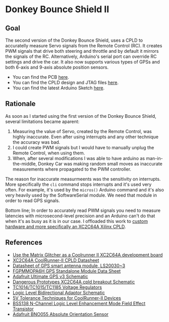 # Donkey Bounce Shield II
## Goal
The second version of the Donkey Bounce Shield, uses a CPLD to accuratelly measure Servo signals from the Remote Control (RC). It creates PWM signals that drive both steering and throttle and by default it mirrors the signals of the RC. Alternatively, Arduino's serial port can override RC settings and drive the car. It also now supports various types of GPSs and both 6-axis and 9-axis absolute position sensors.

* You can find the PCB [here](https://oshpark.com/shared_projects/81d3538F).
* You can find the CPLD design and JTAG files [here](servo-reader-xc2c64a).
* You can find the latest Arduino Sketch [here](gps-gyro-pwm).

## Rationale

As soon as I started using the first version of the Donkey Bounce Shield, several limitations became aparent:

1. Measuring the value of Servo, created by the Remote Control, was highly inaccurate. Even after using interrupts and any other technique the accuracy was bad.
2. I could create PWM signals but I would have to manually unplug the Remote Control, when using them.
3. When, after several modifications I was able to have arduino as man-in-the-middle, Donkey Car was making random small moves as inaccurate measurements where propagated to the PWM controller.

The reason for inaccurate measurmeents was the sensitivity on interrupts. More specifically the `cli` command stops interrupts and it's used very often. For example, it's used by the `micros()` Arduino command and it's also very heavily used by the SoftwareSerial module. We need that module in order to read GPS signals.

Bottom line; In order to accurately read PWM signals you need to measure latencies with microsecond-level precision and an Arduino can't do that when it's as busy as it is in our case. I offloaded this work to [custom hardware and more specifically an XC2C64A Xilinx CPLD](servo-reader-xc2c64a).

## References

* [Use the Matrix Glitcher as a Coolrunner II XC2C64A development board](http://blog.dimitrioskouzisloukas.com/2019/08/use-matrix-glitcher-as-coolrunner-ii.html)
* [XC2C64A CoolRunner-II CPLD Datasheet](https://www.xilinx.com/support/documentation/data_sheets/ds311.pdf)
* [Datasheet of GPS smart antenna module, LS20030~3](https://cdn.sparkfun.com/datasheets/GPS/LS20030~3_datasheet_v1.3.pdf)
* [FGPMMOPA6H GPS Standalone Module Data Sheet](https://cdn-shop.adafruit.com/datasheets/GlobalTop-FGPMMOPA6H-Datasheet-V0A.pdf)
* [Adafruit Ultimate GPS v3 Schematic](https://learn.adafruit.com/adafruit-ultimate-gps/downloads)
* [Dangerous Prototypes XC2C64A cpld breakout Schematic](http://dangerousprototypes.com/docs/File:Cct-XC2C_64a-cpld-breakout-v1a.png)
* [TC1014/TC1015/TC1185 Voltage Regulators](http://ww1.microchip.com/downloads/en/devicedoc/21335e.pdf)
* [Logic Level Bidirectional Adaptor Schematic](https://cdn.sparkfun.com/datasheets/BreakoutBoards/Logic_Level_Bidirectional.pdf)
* [5V Tolerance Techniques for CoolRunner-II Devices](https://www.xilinx.com/support/documentation/application_notes/xapp429.pdf)
* [BSS138 N-Channel Logic Level Enhancement Mode Field Effect Transistor](https://cdn.sparkfun.com/datasheets/BreakoutBoards/BSS138.pdf)
* [Adafruit BNO055 Absolute Orientation Sensor](https://learn.adafruit.com/adafruit-bno055-absolute-orientation-sensor?view=all)

